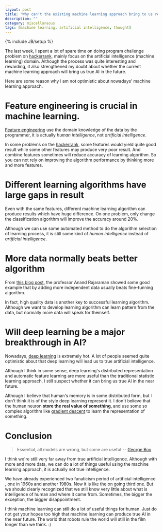 ```yaml
---
layout: post
title: "Why can't the existing machine learning approach bring to us real AI"
description: ""
category: miscellaneous
tags: [machine learning, artificial intelligence, thought]
---
```

{% include JB/setup %}


The last week, I spent a lot of spare time on doing program challenge 
problem on [hackerrank][1], mainly focus on the artificial intelligence
(machine learning) domain. Although the process was quite interesting and
rewarding, it also strengthened my doubt about whether the current machine
learning approach will bring us true AI in the future.

Here are some reason why I am not optimistic about nowadays' machine learning
approach.

# Feature engineering is crucial in machine learning.

[Feature engineering][2] use the domain knowledge of the data by the 
programmer, it is actually *human intelligence*, not *artificial 
intelligence*.

In some problems on the [hackerrank][1], some features would yield quite good
result while some other features may produce very poor result. And combine 
features sometimes will reduce accuracy of learning algorithm. So you can 
not rely on improving the algorithm performance by thinking more and more
features.

# Different learning algorithms have large gaps in result

Even with the same features, different machine learning algorithm can 
produce results which have huge difference. On one problem, only change
the classification algorithm will improve the accuracy around 20%.

Although we can use some automated method to do the algorithm selection 
of learning process, it is still some kind of *human intelligence* instead
of *artificial intelligence*.


# More data normally beats better algorithm

From [this blog post][3], the professor Anand Rajaraman showed some good 
example that by adding more independent data usually beats fine-tunning 
algorithm. 

In fact, high quality data is another key to successful learning algorithm.
Although we want to develop learning algorithm can learn pattern from the
data, but normally more data will speak for themself.

# Will deep learning be a major breakthrough in AI?

Nowadays, [deep learning][4] is extremely hot. A lot of people seemed 
quite optimistic about that deep learning will lead us to true artificial
intelligence. 

Although I think in some sense, deep learning's distributed representation
and automatic feature learning are more useful than the traditional 
statistic learning approach. I still suspect whether it can bring us true
AI in the near future.

Although I believe that human's memory is in some distributed form, but 
I don't think it is of the style deep learning represent it. I don't 
believe that the human neuron **store the real value of something**, and
use some so complex algorithm like [gradient descent][5] to learn the 
representation of something.

# Conclusion

> Essential, all models are wrong, but some are useful -- [George Box][6]

I think we're still very far away from true artificial intelligence. Although
with more and more data, we can do a lot of things useful using the machine
learning approach, it is actually not true intelligence.

We have already experienced two fanaticism period of artificial intelligence
, one in 1960s and another 1980s. Now it is like the on going third one. 
But we should clearly recognized that we still know very little about 
what is intelligence of human and where it came from. Sometimes, the bigger
the exception, the bigger disappointment.

I think machine learning can still do a lot of useful things for human. Just
do not get your hopes too high that machine learning can produce true AI 
in the near future. The world that robots rule the world will still in the
film longer than we think. :)


[1]: http://www.hackerrank.com
[2]: http://en.wikipedia.org/wiki/Feature_engineering
[3]: http://anand.typepad.com/datawocky/2008/03/more-data-usual.html
[4]: http://en.wikipedia.org/wiki/Deep_learning
[5]: http://en.wikipedia.org/wiki/Gradient_descent
[6]: http://en.wikipedia.org/wiki/George_E._P._Box
